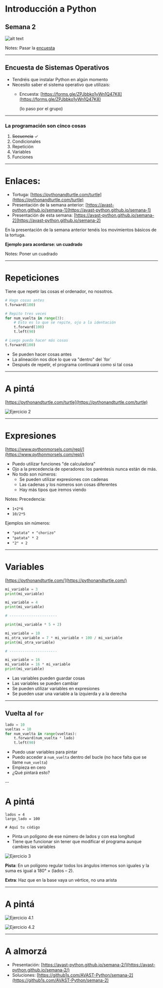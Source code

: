 

# Introducción a Python

## Semana 2
<!-- .element style="text-align:center" -->

![alt text](./img/logo2.png) <!-- .element style="margin-left: auto; margin-right: auto; display: block" -->

Notes:
Pasar la [encuesta](https://forms.gle/62m79xAeYoMCi8WV8)

---

## Encuesta de Sistemas Operativos

- Tendréis que instalar Python en algún momento
- Necesito saber el sistema operativo que utilizais:
  - Encuesta:
    [https://forms.gle/ZPJbbko1yWn1Q47K8](https://forms.gle/ZPJbbko1yWn1Q47K8)

    (lo paso por el grupo)

---

### La programación son cinco cosas

1. ~~Secuencia~~ ✓
2. Condicionales
3. Repetición
4. Variables
5. Funciones


---

# Enlaces:


- Tortuga: [https://pythonandturtle.com/turtle](https://pythonandturtle.com/turtle)
- Presentación de la semana anterior:
  [https://avast-python.github.io/semana-1](https://avast-python.github.io/semana-1)
- Presentación de esta semana:
  [https://avast-python.github.io/semana-2](https://avast-python.github.io/semana-2)

En la presentación de la semana anterior tenéis los movimientos básicos de la tortuga.

**Ejemplo para acordarse: un cuadrado**

Notes:
Poner un cuadrado

---

# Repeticiones

Tiene que repetir las cosas el ordenador, no nosotros.

```python [0|1-2|5-8|5|6-8|10-11]
# Hago cosas antes
t.forward(100)

# Repito tres veces
for num_vuelta in range(3):
    # Esto es lo que se repite, ojo a la identación
    t.forward(100)
    t.left(90)

# Luego puedo hacer más cosas
t.forward(100)
```
<!-- .element: class="fragment" -->

<!-- .element style="font-size: 0.8em" -->

<ul class="fragment">
  <li>Se pueden hacer cosas antes</li>
  <li>La alineación nos dice lo que va "dentro" del `for`</li>
  <li>Después de repetir, el programa continuará como si tal cosa</li>
</ul>

---

# A pintá

[https://pythonandturtle.com/turtle](https://pythonandturtle.com/turtle)
<!-- .element class="centered" style="margin-top: -3rem;" -->


![Ejercicio 2](./img/ejercicio_2.png) <!-- .element class="noborder center" -->

---

# Expresiones

[https://www.pythonmorsels.com/repl/](https://www.pythonmorsels.com/repl/)

- Puedo utilizar funciones "de calculadora"
- Ojo a la precedencia de operadores: los paréntesis nunca están de más.
- No todo son números:
  - Se pueden utilizar expresiones con cadenas
  - Las cadenas y los números son cosas diferentes
  - Hay más tipos que iremos viendo

Notes:
Precedencia:
- `1+2*6`
- `10/2*5`

Ejemplos sin números:
- `"patata" + "chorizo"`
- `"patata" * 2`
- `"2" + 2`

---

# Variables

[https://pythonandturtle.com/](https://pythonandturtle.com/)

```python
mi_variable = 3
print(mi_variable)

mi_variable = 4
print(mi_variable)

# ----------------------

print(mi_variable * 5 + 2)

mi_variable = 10
mi_otra_variable = 7 * mi_variable + 100 / mi_variable
print(mi_otra_variable)

# ----------------------

mi_variable = 16
mi_variable = 16 * mi_variable
print(mi_variable)
```
<!-- .element style="font-size: 0.7em" -->

- Las variables pueden guardar cosas
- Las variables se pueden cambiar
- Se pueden utilizar variables en expresiones
- Se pueden usar una variable a la izquierda y a la derecha

---

## Vuelta al `for`


```python
lado = 10
vueltas = 10
for num_vuelta in range(vueltas):
    t.forward(num_vuelta * lado)
    t.left(90)
```
<!-- .element style="font-size: 1em" -->

- Puedo usar variables para pintar
- Puedo acceder a `num_vuelta` dentro del bucle (no hace falta que se llame `num_vuelta`)
- Empieza en cero
- ¿Qué pintará esto?


--

# A pintá

```
lados = 4
largo_lado = 100

# Aquí tu código
```
<!-- .element style="font-size: 1em" -->

- Pinta un polígono de ese número de lados y con esa longitud
- Tiene que funcionar sin tener que modificar el programa aunque cambies las variables

![Ejercicio 3](./img/ejercicio_3.png) <!-- .element class="noborder center" -->

**Pista**: En un polígono regular todos los ángulos internos son iguales
y la suma es igual a 180° × (lados – 2).


**Extra**: Haz que en la base vaya un vértice, no una arista

---

# A pintá

![Ejercicio 4.1](./img/ejercicio_4_1.png) <!-- .element class="noborder center" -->

![Ejercicio 4.2](./img/ejercicio_4_2.png) <!-- .element class="noborder center" -->

---

# A almorzá

- Presentación: [https://avast-python.github.io/semana-2/](https://avast-python.github.io/semana-2/)
- Soluciones: [https://github1s.com/AVAST-Python/semana-2](https://github1s.com/AVAST-Python/semana-2)


